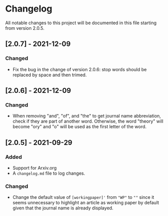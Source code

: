 # Changelog
All notable changes to this project will be documented in this file starting from version 2.0.5.


## [2.0.7] - 2021-12-09
### Changed
- Fix the bug in the change of version 2.0.6: stop words should be replaced by space and then trimed.


## [2.0.6] - 2021-12-09
### Changed
- When removing "and", "of", and "the" to get journal name abbreviation, check if they are part of another word. Otherwise, the word "theory" will become "ory" and "o" will be used as the first letter of the word.

## [2.0.5] - 2021-09-29
### Added
- Support for Arxiv.org
- A `changelog.md` file to log changes.

### Changed
- Change the default value of `[workingpaper]'` from `"WP"` to `""` since it seems unnecessary to highlight an article as working paper by default given that the journal name is already displayed.
